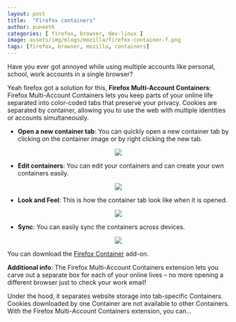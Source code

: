 ```yaml
---
layout: post
title:  "Firefox containers"
author: puneeth
categories: [ firefox, browser, dev-linux ]
image: assets/img/mlogs/mozilla/firefox-container-f.png
tags: [firefox, browser, mozilla, containers]
---
```


Have you ever got annoyed while using multiple accounts like personal, school, work accounts in a single browser?

Yeah firefox got a solution for this,
**Firefox Multi-Account Containers**: Firefox Multi-Account Containers lets you keep parts of your online life separated into color-coded tabs that preserve your privacy. Cookies are separated by container, allowing you to use the web with multiple identities or accounts simultaneously.

+ **Open a new container tab**:
You can quickly open a new container tab by clicking on the container image or by right clicking the new tab.
<p align="center">
  <img src="{{site.baseurl}}/assets/img/mlogs/mozilla/firefox-container-1.png">
</p>

+ **Edit containers**:
You can edit your containers and can create your own containers easily.
<p align="center">
  <img src="{{site.baseurl}}/assets/img/mlogs/mozilla/firefox-container-t.jpg">
</p>

+ **Look and Feel**:
This is how the container tab look like when it is opened.
<p align="center">
  <img src="{{site.baseurl}}/assets/img/mlogs/mozilla/firefox-container-3.png">
</p>

+ **Sync**:
You can easily sync the containers across devices.
<p align="center">
  <img src="{{site.baseurl}}/assets/img/mlogs/mozilla/firefox-container-sync.png">
</p>

You can download the [Firefox Container](https://addons.mozilla.org/en-US/firefox/addon/multi-account-containers/) add-on.

**Additional info**:
The Firefox Multi-Account Containers extension lets you carve out a separate box for each of your online lives – no more opening a different browser just to check your work email!

Under the hood, it separates website storage into tab-specific Containers. Cookies downloaded by one Container are not available to other Containers. With the Firefox Multi-Account Containers extension, you can...